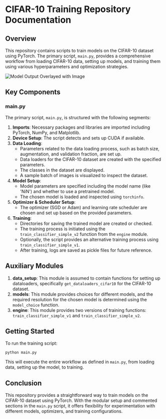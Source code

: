 <!DOCTYPE html>
<html lang="en">
<head>
    <meta charset="UTF-8">
    <meta name="viewport" content="width=device-width, initial-scale=1.0">
</head>
<body>

<h1>CIFAR-10 Training Repository Documentation</h1>

<h2>Overview</h2>
<p>This repository contains scripts to train models on the CIFAR-10 dataset using PyTorch. The primary script, <code>main.py</code>, provides a comprehensive workflow from loading CIFAR-10 data, setting up models, and training them using various hyperparameters and optimization strategies.</p>

![Model Output Overlayed with Image](https://github.com/VenturaHaze/CIFAR10_Pytorch/blob/993c01031709d2ceb06b4a5d57c0a185823f30f8/CIFAR-10-visualization.png)



<h2>Key Components</h2>

<h3>main.py</h3>
<p>The primary script, <code>main.py</code>, is structured with the following segments:</p>
<ol>
    <li><strong>Imports</strong>: Necessary packages and libraries are imported including PyTorch, NumPy, and Matplotlib.</li>
    <li><strong>Device Setup</strong>: The script detects and sets up CUDA if available.</li>
    <li><strong>Data Loading</strong>: 
        <ul>
            <li>Parameters related to the data loading process, such as batch size, augmentation, and validation fraction, are set up.</li>
            <li>Data loaders for the CIFAR-10 dataset are created with the specified parameters.</li>
            <li>The classes in the dataset are displayed.</li>
            <li>A sample batch of images is visualized to inspect the dataset.</li>
        </ul>
    </li>
    <li><strong>Model Setup</strong>: 
        <ul>
            <li>Model parameters are specified including the model name (like 'NiN') and whether to use a pretrained model.</li>
            <li>The chosen model is loaded and inspected using <code>torchinfo</code>.</li>
        </ul>
    </li>
    <li><strong>Optimizer & Scheduler Setup</strong>: 
        <ul>
            <li>The optimizer (SGD or Adam) and learning rate scheduler are chosen and set up based on the provided parameters.</li>
        </ul>
    </li>
    <li><strong>Training</strong>: 
        <ul>
            <li>Directories for saving the trained model are created or checked.</li>
            <li>The training process is initiated using the <code>train_classifier_simple_v2</code> function from the <code>engine</code> module.</li>
            <li>Optionally, the script provides an alternative training process using <code>train_classifier_simple_v1</code>.</li>
            <li>After training, logs are saved as pickle files for future reference.</li>
        </ul>
    </li>
</ol>

<h2>Auxiliary Modules</h2>
<ol>
    <li><strong>data_setup</strong>: This module is assumed to contain functions for setting up dataloaders, specifically <code>get_dataloaders_cifar10</code> for the CIFAR-10 dataset.</li>
    <li><strong>models</strong>: This module provides choices for different models, and the required resolution for the chosen model is determined using the <code>model_choice</code> function.</li>
    <li><strong>engine</strong>: This module provides two versions of training functions: <code>train_classifier_simple_v1</code> and <code>train_classifier_simple_v2</code>.</li>
</ol>

<h2>Getting Started</h2>
<p>To run the training script:</p>
<pre><code>python main.py</code></pre>
<p>This will execute the entire workflow as defined in <code>main.py</code>, from loading data, setting up the model, to training.</p>

<h2>Conclusion</h2>
<p>This repository provides a straightforward way to train models on the CIFAR-10 dataset using PyTorch. With the modular setup and commented sections in the <code>main.py</code> script, it offers flexibility for experimentation with different models, optimizers, and training configurations.</p>

</body>
</html>
